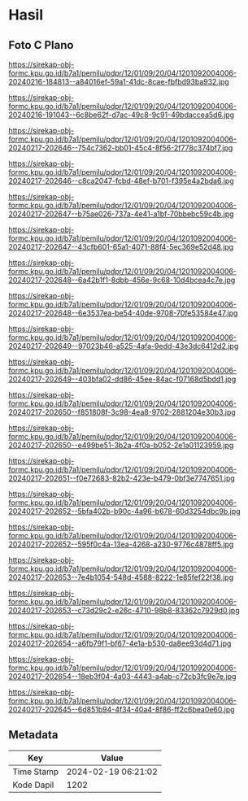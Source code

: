 # Hasil

## Foto C Plano

https://sirekap-obj-formc.kpu.go.id/b7a1/pemilu/pdpr/12/01/09/20/04/1201092004006-20240216-184813--a84016ef-59a1-41dc-8cae-fbfbd93ba932.jpg

https://sirekap-obj-formc.kpu.go.id/b7a1/pemilu/pdpr/12/01/09/20/04/1201092004006-20240216-191043--6c8be62f-d7ac-49c8-9c91-49bdaccea5d6.jpg

https://sirekap-obj-formc.kpu.go.id/b7a1/pemilu/pdpr/12/01/09/20/04/1201092004006-20240217-202646--754c7362-bb01-45c4-8f56-2f778c374bf7.jpg

https://sirekap-obj-formc.kpu.go.id/b7a1/pemilu/pdpr/12/01/09/20/04/1201092004006-20240217-202646--c8ca2047-fcbd-48ef-b701-f395e4a2bda6.jpg

https://sirekap-obj-formc.kpu.go.id/b7a1/pemilu/pdpr/12/01/09/20/04/1201092004006-20240217-202647--b75ae026-737a-4e41-a1bf-70bbebc59c4b.jpg

https://sirekap-obj-formc.kpu.go.id/b7a1/pemilu/pdpr/12/01/09/20/04/1201092004006-20240217-202647--43cfb601-65a1-4071-88f4-5ec369e52d48.jpg

https://sirekap-obj-formc.kpu.go.id/b7a1/pemilu/pdpr/12/01/09/20/04/1201092004006-20240217-202648--6a42b1f1-8dbb-456e-9c68-10d4bcea4c7e.jpg

https://sirekap-obj-formc.kpu.go.id/b7a1/pemilu/pdpr/12/01/09/20/04/1201092004006-20240217-202648--6e3537ea-be54-40de-9708-70fe53584e47.jpg

https://sirekap-obj-formc.kpu.go.id/b7a1/pemilu/pdpr/12/01/09/20/04/1201092004006-20240217-202649--97023b46-a525-4afa-9edd-43e3dc6412d2.jpg

https://sirekap-obj-formc.kpu.go.id/b7a1/pemilu/pdpr/12/01/09/20/04/1201092004006-20240217-202649--403bfa02-dd86-45ee-84ac-f07168d5bdd1.jpg

https://sirekap-obj-formc.kpu.go.id/b7a1/pemilu/pdpr/12/01/09/20/04/1201092004006-20240217-202650--f851808f-3c98-4ea8-9702-2881204e30b3.jpg

https://sirekap-obj-formc.kpu.go.id/b7a1/pemilu/pdpr/12/01/09/20/04/1201092004006-20240217-202650--e499be51-3b2a-4f0a-b052-2e1a01123959.jpg

https://sirekap-obj-formc.kpu.go.id/b7a1/pemilu/pdpr/12/01/09/20/04/1201092004006-20240217-202651--f0e72683-82b2-423e-b479-0bf3e7747651.jpg

https://sirekap-obj-formc.kpu.go.id/b7a1/pemilu/pdpr/12/01/09/20/04/1201092004006-20240217-202652--5bfa402b-b90c-4a96-b678-60d3254dbc9b.jpg

https://sirekap-obj-formc.kpu.go.id/b7a1/pemilu/pdpr/12/01/09/20/04/1201092004006-20240217-202652--595f0c4a-13ea-4268-a230-9776c4878ff5.jpg

https://sirekap-obj-formc.kpu.go.id/b7a1/pemilu/pdpr/12/01/09/20/04/1201092004006-20240217-202653--7e4b1054-548d-4588-8222-1e85fef22f38.jpg

https://sirekap-obj-formc.kpu.go.id/b7a1/pemilu/pdpr/12/01/09/20/04/1201092004006-20240217-202653--c73d29c2-e26c-4710-98b8-83362c7929d0.jpg

https://sirekap-obj-formc.kpu.go.id/b7a1/pemilu/pdpr/12/01/09/20/04/1201092004006-20240217-202654--a6fb79f1-bf67-4e1a-b530-da8ee93d4d71.jpg

https://sirekap-obj-formc.kpu.go.id/b7a1/pemilu/pdpr/12/01/09/20/04/1201092004006-20240217-202654--18eb3f04-4a03-4443-a4ab-c72cb3fc9e7e.jpg

https://sirekap-obj-formc.kpu.go.id/b7a1/pemilu/pdpr/12/01/09/20/04/1201092004006-20240217-202645--6d851b94-4f34-40a4-8f86-ff2c6bea0e60.jpg


## Metadata

| Key        | Value               |
| ---------- | ------------------- |
| Time Stamp | 2024-02-19 06:21:02 |
| Kode Dapil | 1202                |



